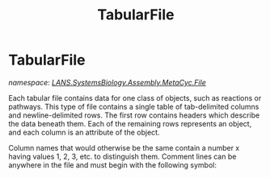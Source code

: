 ﻿---
title: TabularFile
---

# TabularFile
_namespace: [LANS.SystemsBiology.Assembly.MetaCyc.File](N-LANS.SystemsBiology.Assembly.MetaCyc.File.html)_

Each tabular file contains data for one class of objects, such as reactions or pathways.
 This type of file contains a single table of tab-delimited columns and newline-delimited
 rows. The first row contains headers which describe the data beneath them. Each of the
 remaining rows represents an object, and each column is an attribute of the object.

 Column names that would otherwise be the same contain a number x having values 1, 2, 3,
 etc. to distinguish them. Comment lines can be anywhere in the file and must begin with
 the following symbol:

 #




